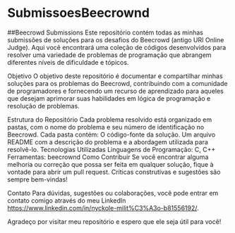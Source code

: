 # SubmissoesBeecrownd
##Beecrowd Submissions
Este repositório contém todas as minhas submissões de soluções para os desafios do Beecrowd (antigo URI Online Judge). Aqui você encontrará uma coleção de códigos desenvolvidos para resolver uma variedade de problemas de programação que abrangem diferentes níveis de dificuldade e tópicos.

Objetivo
O objetivo deste repositório é documentar e compartilhar minhas soluções para os problemas do Beecrowd, contribuindo com a comunidade de programadores e fornecendo um recurso de aprendizado para aqueles que desejam aprimorar suas habilidades em lógica de programação e resolução de problemas.

Estrutura do Repositório
Cada problema resolvido está organizado em pastas, com o nome do problema e seu número de identificação no Beecrowd.
Cada pasta contém:
O código-fonte da solução.
Um arquivo README com a descrição do problema e a abordagem utilizada para resolvê-lo.
Tecnologias Utilizadas
Linguagens de Programação: C, C++
Ferramentas: beecrownd
Como Contribuir
Se você encontrar alguma melhoria ou correção que possa ser feita em qualquer solução, fique à vontade para abrir um pull request. Críticas construtivas e sugestões são sempre bem-vindas!

Contato
Para dúvidas, sugestões ou colaborações, você pode entrar em contato comigo através do meu LinkedIn https://www.linkedin.com/in/nyckole-milit%C3%A3o-b81556192/.

Agradeço por visitar meu repositório e espero que ele seja útil para você!
